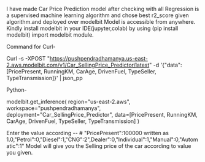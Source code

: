 I have made Car Price Prediction model after checking with all Regression is a supervised machine learning algorithm and chose best r2_score given algorithm.and deployed over modelbit 
Model is accessible from anywhere.
Kindly install modelbit in your IDE(jupyter,colab) by using (pip install modelbit) import modelbit module.



Command for Curl-


Curl -s -XPOST "https://pushpendradhamanya.us-east-2.aws.modelbit.com/v1/Car_SellingPrice_Predictor/latest" -d '{"data": [PricePresent, RunningKM, CarAge, DrivenFuel, TypeSeller, TypeTransmission]}' | json_pp

Python-

modelbit.get_inference(
  region="us-east-2.aws",
  workspace="pushpendradhamanya",
  deployment="Car_SellingPrice_Predictor",
  data=[PricePresent, RunningKM, CarAge, DrivenFuel, TypeSeller, TypeTransmission]
)


Enter the value according -- # "PricePresent":100000 written as 1.0,"Petrol":0,"Diesel":1,"CNG":2",Dealer":0,"Individual":1,"Manual":0,"Automatic":1"
Model will give you the Selling price of the car according to value you given.

